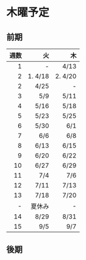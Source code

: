 # 木曜予定

## 前期

|週数|火|木|
|-:|-:|-:|
|1|-|4/13|
|2|1. 4/18|2. 4/20|
|2|4/25|-|
|3|5/9|5/11|
|4|5/16|5/18|
|5|5/23|5/25|
|6|5/30|6/1|
|7|6/6|6/8|
|8|6/13|6/15|
|9|6/20|6/22|
|10|6/27|6/29|
|11|7/4|7/6|
|12|7/11|7/13|
|13|7/18|7/20|
|-|夏休み|-|
|14|8/29|8/31|
|15|9/5|9/7|

## 後期
